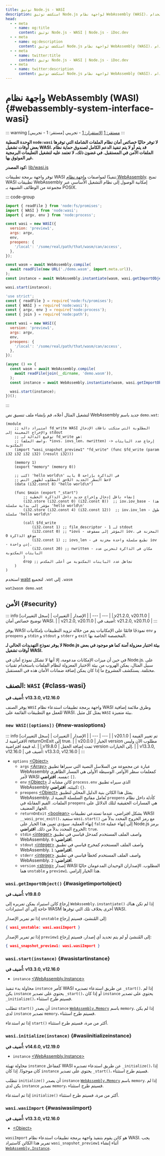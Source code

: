 ```yaml
---
title: توثيق Node.js - WASI
description: استكشف توثيق Node.js لواجهة نظام WebAssembly (WASI)، مع تفاصيل حول كيفية استخدام WASI في بيئات Node.js، بما في ذلك واجهات برمجة التطبيقات لعمليات نظام الملفات، ومتغيرات البيئة، والمزيد.
head:
  - - meta
    - name: og:title
      content: توثيق Node.js - WASI | Node.js - iDoc.dev
  - - meta
    - name: og:description
      content: استكشف توثيق Node.js لواجهة نظام WebAssembly (WASI)، مع تفاصيل حول كيفية استخدام WASI في بيئات Node.js، بما في ذلك واجهات برمجة التطبيقات لعمليات نظام الملفات، ومتغيرات البيئة، والمزيد.
  - - meta
    - name: twitter:title
      content: توثيق Node.js - WASI | Node.js - iDoc.dev
  - - meta
    - name: twitter:description
      content: استكشف توثيق Node.js لواجهة نظام WebAssembly (WASI)، مع تفاصيل حول كيفية استخدام WASI في بيئات Node.js، بما في ذلك واجهات برمجة التطبيقات لعمليات نظام الملفات، ومتغيرات البيئة، والمزيد.
---
```



# واجهة نظام WebAssembly (WASI) {#webassembly-system-interface-wasi}

::: warning [مستقر: 1 - تجريبي]
[مستقر: 1](/ar/nodejs/api/documentation#stability-index) [الاستقرار: 1](/ar/nodejs/api/documentation#stability-index) - تجريبي
:::

**الوحدة النمطية <code>node:wasi</code> لا توفر حاليًا
خصائص أمان نظام الملفات الشاملة التي توفرها بعض أوقات تشغيل WASI.
قد يتم أو لا يتم تنفيذ الدعم الكامل لصندوق حماية نظام الملفات الآمن في
المستقبل. في غضون ذلك، لا تعتمد عليه لتشغيل التعليمات البرمجية غير الموثوق بها.**

**كود المصدر:** [lib/wasi.js](https://github.com/nodejs/node/blob/v23.5.0/lib/wasi.js)

توفر واجهة برمجة تطبيقات WASI تنفيذًا لمواصفات [واجهة نظام WebAssembly](https://wasi.dev/). تمنح WASI تطبيقات WebAssembly إمكانية الوصول إلى نظام التشغيل الأساسي عبر مجموعة من الوظائف الشبيهة بـ POSIX.

::: code-group
```js [ESM]
import { readFile } from 'node:fs/promises';
import { WASI } from 'node:wasi';
import { argv, env } from 'node:process';

const wasi = new WASI({
  version: 'preview1',
  args: argv,
  env,
  preopens: {
    '/local': '/some/real/path/that/wasm/can/access',
  },
});

const wasm = await WebAssembly.compile(
  await readFile(new URL('./demo.wasm', import.meta.url)),
);
const instance = await WebAssembly.instantiate(wasm, wasi.getImportObject());

wasi.start(instance);
```

```js [CJS]
'use strict';
const { readFile } = require('node:fs/promises');
const { WASI } = require('node:wasi');
const { argv, env } = require('node:process');
const { join } = require('node:path');

const wasi = new WASI({
  version: 'preview1',
  args: argv,
  env,
  preopens: {
    '/local': '/some/real/path/that/wasm/can/access',
  },
});

(async () => {
  const wasm = await WebAssembly.compile(
    await readFile(join(__dirname, 'demo.wasm')),
  );
  const instance = await WebAssembly.instantiate(wasm, wasi.getImportObject());

  wasi.start(instance);
})();
```
:::

لتشغيل المثال أعلاه، قم بإنشاء ملف تنسيق نص WebAssembly جديد باسم `demo.wat`:

```text [TEXT]
(module
    ;; استيراد دالة fd_write WASI المطلوبة التي ستكتب ناقلات الإدخال والإخراج المعينة إلى stdout
    ;; توقيع الدالة لـ fd_write هو:
    ;; (واصف الملف، *iovs، iovs_len، nwritten) -> إرجاع عدد البايتات المكتوبة
    (import "wasi_snapshot_preview1" "fd_write" (func $fd_write (param i32 i32 i32 i32) (result i32)))

    (memory 1)
    (export "memory" (memory 0))

    ;; اكتب 'hello world\n' في الذاكرة بإزاحة 8 بايت
    ;; لاحظ السطر الجديد اللاحق المطلوب لظهور النص
    (data (i32.const 8) "hello world\n")

    (func $main (export "_start")
        ;; إنشاء ناقل إدخال وإخراج جديد داخل الذاكرة الخطية
        (i32.store (i32.const 0) (i32.const 8))  ;; iov.iov_base - هذا مؤشر إلى بداية سلسلة 'hello world\n'
        (i32.store (i32.const 4) (i32.const 12))  ;; iov.iov_len - طول سلسلة 'hello world\n'

        (call $fd_write
            (i32.const 1) ;; file_descriptor - 1 لـ stdout
            (i32.const 0) ;; *iovs - المؤشر إلى مصفوفة iov، المخزنة في موقع الذاكرة 0
            (i32.const 1) ;; iovs_len - نطبع سلسلة واحدة مخزنة في iov - إذن واحدة.
            (i32.const 20) ;; nwritten - مكان في الذاكرة لتخزين عدد البايتات المكتوبة
        )
        drop ;; تجاهل عدد البايتات المكتوبة من أعلى المكدس
    )
)
```
استخدم [wabt](https://github.com/WebAssembly/wabt) لتجميع `.wat` إلى `.wasm`

```bash [BASH]
wat2wasm demo.wat
```

## الأمن {#security}

::: info [سجل التغييرات]
| الإصدار | التغييرات |
| --- | --- |
| v21.2.0, v20.11.0 | توضيح خصائص أمان WASI. |
| v21.2.0, v20.11.0 | أُضيف في: v21.2.0, v20.11.0 |
:::

يوفر WASI نموذجًا قائمًا على الإمكانيات يتم من خلاله تزويد التطبيقات بإمكانيات `env` و `preopens` و `stdin` و `stdout` و `stderr` و `exit` المخصصة الخاصة بها.

**لا يوفر نموذج التهديدات الحالي لـ Node.js بيئة اختبار معزولة آمنة كما هو موجود في بعض أوقات تشغيل WASI.**

في حين أن ميزات الإمكانات مدعومة، إلا أنها لا تشكل نموذج أمان في Node.js. على سبيل المثال، يمكن الهروب من بيئة الاختبار المعزولة لنظام الملفات باستخدام تقنيات مختلفة. يستكشف المشروع ما إذا كان يمكن إضافة ضمانات الأمان هذه في المستقبل.

## الصنف: `WASI` {#class-wasi}

**أُضيف في: v13.3.0, v12.16.0**

يوفر الصنف `WASI` واجهة برمجة تطبيقات استدعاء نظام WASI وطرق ملائمة إضافية للعمل مع التطبيقات القائمة على WASI. يمثل كل مثيل `WASI` بيئة متميزة.

### `new WASI([options])` {#new-wasioptions}

::: info [سجل التغييرات]
| الإصدار | التغييرات |
| --- | --- |
| v20.1.0 | تم تغيير القيمة الافتراضية لـ returnOnExit إلى true. |
| v20.0.0 | الخيار version مطلوب الآن وليس له قيمة افتراضية. |
| v19.8.0 | تمت إضافة الحقل version إلى الخيارات. |
| v13.3.0, v12.16.0 | أُضيف في: v13.3.0, v12.16.0 |
:::

- `options` [\<Object\>](https://developer.mozilla.org/en-US/docs/Web/JavaScript/Reference/Global_Objects/Object)
    - `args` [\<Array\>](https://developer.mozilla.org/en-US/docs/Web/JavaScript/Reference/Global_Objects/Array) عبارة عن مجموعة من السلاسل النصية التي سيراها تطبيق WebAssembly كمعلمات سطر الأوامر. الوسيطة الأولى هي المسار الظاهري لأمر WASI نفسه. **افتراضي:** `[]`.
    - `env` [\<Object\>](https://developer.mozilla.org/en-US/docs/Web/JavaScript/Reference/Global_Objects/Object) كائن مشابه لـ `process.env` الذي سيراه تطبيق WebAssembly كبيئته. **افتراضي:** `{}`.
    - `preopens` [\<Object\>](https://developer.mozilla.org/en-US/docs/Web/JavaScript/Reference/Global_Objects/Object) يمثل هذا الكائن بنية الدليل المحلي لتطبيق WebAssembly. تُعامل مفاتيح السلسلة النصية لـ `preopens` كأدلة داخل نظام الملفات. القيم المقابلة في `preopens` هي المسارات الحقيقية لتلك الدلائل على الجهاز المضيف.
    - `returnOnExit` [\<boolean\>](https://developer.mozilla.org/en-US/docs/Web/JavaScript/Data_structures#Boolean_type) بشكل افتراضي، عندما تستدعي تطبيقات WASI  `__wasi_proc_exit()`، ستعيد `wasi.start()` مع رمز الخروج المحدد بدلاً من إنهاء العملية. سيؤدي تعيين هذا الخيار على `false` إلى إنهاء عملية Node.js برمز الخروج المحدد بدلاً من ذلك. **افتراضي:** `true`.
    - `stdin` [\<integer\>](https://developer.mozilla.org/en-US/docs/Web/JavaScript/Data_structures#Number_type) واصف الملف المستخدم كمدخل قياسي في تطبيق WebAssembly. **افتراضي:** `0`.
    - `stdout` [\<integer\>](https://developer.mozilla.org/en-US/docs/Web/JavaScript/Data_structures#Number_type) واصف الملف المستخدم كمخرج قياسي في تطبيق WebAssembly. **افتراضي:** `1`.
    - `stderr` [\<integer\>](https://developer.mozilla.org/en-US/docs/Web/JavaScript/Data_structures#Number_type) واصف الملف المستخدم كخطأ قياسي في تطبيق WebAssembly. **افتراضي:** `2`.
    - `version` [\<string\>](https://developer.mozilla.org/en-US/docs/Web/JavaScript/Data_structures#String_type) إصدار WASI المطلوب. الإصداران الوحيدان المدعومان حاليًا هما `unstable` و `preview1`. هذا الخيار إلزامي.


### `wasi.getImportObject()` {#wasigetimportobject}

**أُضيف في: v19.8.0**

إرجاع كائن استيراد يمكن تمريره إلى `WebAssembly.instantiate()` إذا لم تكن هناك حاجة إلى أي استيرادات WASM أخرى بخلاف تلك التي توفرها WASI.

إذا تم تمرير الإصدار `unstable` إلى المُنشئ، فسيتم إرجاع:

```json [JSON]
{ wasi_unstable: wasi.wasiImport }
```
إذا تم تمرير الإصدار `preview1` إلى المُنشئ أو لم يتم تحديد أي إصدار، فسيتم إرجاع:

```json [JSON]
{ wasi_snapshot_preview1: wasi.wasiImport }
```
### `wasi.start(instance)` {#wasistartinstance}

**أُضيف في: v13.3.0, v12.16.0**

- `instance` [\<WebAssembly.Instance\>](https://developer.mozilla.org/en-US/docs/Web/JavaScript/Reference/Global_Objects/WebAssembly/Instance)

محاولة بدء تنفيذ `instance` كأمر WASI عن طريق استدعاء تصديره `_start()`. إذا لم يكن `instance` يحتوي على تصدير `_start()`، أو إذا كان `instance` يحتوي على تصدير `_initialize()`، فسيتم طرح استثناء.

تتطلب `start()` أن يصدر `instance` [`WebAssembly.Memory`](https://developer.mozilla.org/en-US/docs/Web/JavaScript/Reference/Global_Objects/WebAssembly/Memory) باسم `memory`. إذا لم يكن لدى `instance` تصدير `memory`، فسيتم طرح استثناء.

إذا تم استدعاء `start()` أكثر من مرة، فسيتم طرح استثناء.

### `wasi.initialize(instance)` {#wasiinitializeinstance}

**أُضيف في: v14.6.0, v12.19.0**

- `instance` [\<WebAssembly.Instance\>](https://developer.mozilla.org/en-US/docs/Web/JavaScript/Reference/Global_Objects/WebAssembly/Instance)

محاولة تهيئة `instance` كمفاعل WASI عن طريق استدعاء تصديره `_initialize()`، إذا كان موجودًا. إذا كان `instance` يحتوي على تصدير `_start()`، فسيتم طرح استثناء.

تتطلب `initialize()` أن يصدر `instance` [`WebAssembly.Memory`](https://developer.mozilla.org/en-US/docs/Web/JavaScript/Reference/Global_Objects/WebAssembly/Memory) باسم `memory`. إذا لم يكن لدى `instance` تصدير `memory`، فسيتم طرح استثناء.

إذا تم استدعاء `initialize()` أكثر من مرة، فسيتم طرح استثناء.

### `wasi.wasiImport` {#wasiwasiimport}

**أُضيف في: v13.3.0, v12.16.0**

- [\<Object\>](https://developer.mozilla.org/en-US/docs/Web/JavaScript/Reference/Global_Objects/Object)

`wasiImport` هو كائن يقوم بتنفيذ واجهة برمجة تطبيقات استدعاء نظام WASI. يجب تمرير هذا الكائن كاستيراد `wasi_snapshot_preview1` أثناء إنشاء [`WebAssembly.Instance`](https://developer.mozilla.org/en-US/docs/Web/JavaScript/Reference/Global_Objects/WebAssembly/Instance).

